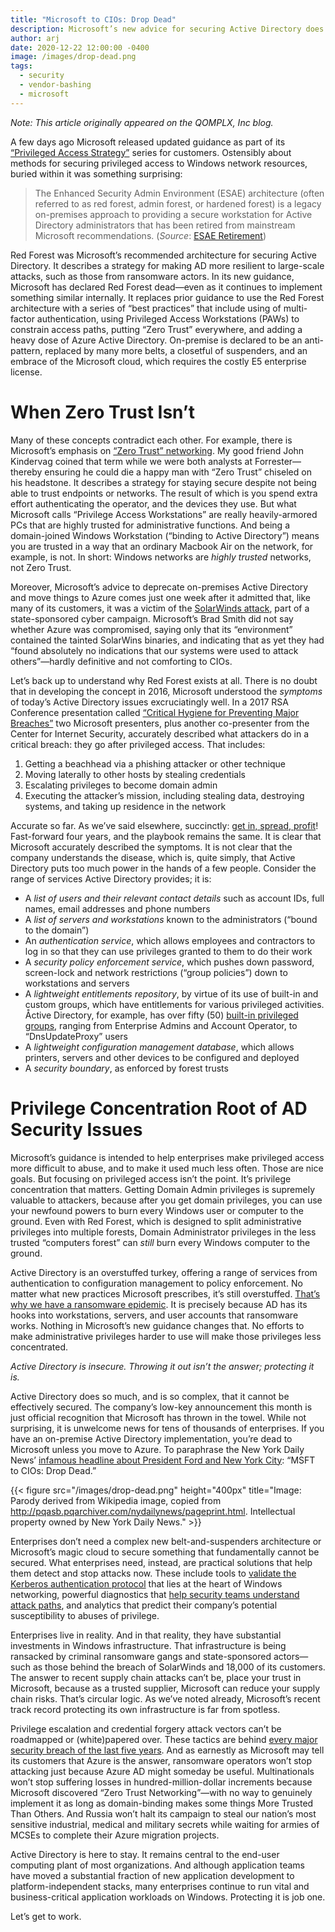 ```yaml
---
title: "Microsoft to CIOs: Drop Dead"
description: Microsoft’s new advice for securing Active Directory does customers a disservice by focusing on the wrong things. Tomorrow’s “Zero Trust” and Azure roadmaps won’t stop today’s ransomware epidemic. Enterprises need to protect the Active Directory they’ve already got.
author: arj
date: 2020-12-22 12:00:00 -0400
image: /images/drop-dead.png
tags:
  - security
  - vendor-bashing
  - microsoft
---
```

_Note: This article originally appeared on the QOMPLX, Inc blog._

A few days ago Microsoft released updated guidance as part of its [“Privileged Access Strategy”](https://docs.microsoft.com/en-us/security/compass/overview?ref=qomplx.com) series for customers. Ostensibly about methods for securing privileged access to Windows network resources, buried within it was something surprising:

> The Enhanced Security Admin Environment (ESAE) architecture (often referred to as red forest, admin forest, or hardened forest) is a legacy on-premises approach to providing a secure workstation for Active Directory administrators that has been retired from mainstream Microsoft recommendations. (_Source_: [ESAE Retirement](https://docs.microsoft.com/en-us/security/compass/esae-retirement))

Red Forest was Microsoft’s recommended architecture for securing Active Directory. It describes a strategy for making AD more resilient to large-scale attacks, such as those from ransomware actors. In its new guidance, Microsoft has declared Red Forest dead—even as it continues to implement something similar internally. It replaces prior guidance to use the Red Forest architecture with a series of “best practices” that include using of multi-factor authentication, using Privileged Access Workstations (PAWs) to constrain access paths, putting “Zero Trust” everywhere, and adding a heavy dose of Azure Active Directory. On-premise is declared to be an anti-pattern, replaced by many more belts, a closetful of suspenders, and an embrace of the Microsoft cloud, which requires the costly E5 enterprise license.

# When Zero Trust Isn’t

Many of these concepts contradict each other. For example, there is Microsoft’s emphasis on [“Zero Trust” networking](https://go.forrester.com/blogs/category/zero-trust-security-framework-ztx). My good friend John Kindervag coined that term while we were both analysts at Forrester—thereby ensuring he could die a happy man with “Zero Trust” chiseled on his headstone. It describes a strategy for staying secure despite not being able to trust endpoints or networks. The result of which is you spend extra effort authenticating the operator, and the devices they use. But what Microsoft calls “Privilege Access Workstations” are really heavily-armored  PCs that are highly trusted for administrative functions. And being a domain-joined Windows Workstation (“binding to Active Directory”) means you are trusted in a way that an ordinary Macbook Air on the network, for example, is not. In short: Windows networks are _highly trusted_ networks, not Zero Trust.

Moreover, Microsoft’s advice to deprecate on-premises Active Directory and move things to Azure comes just one week after it admitted that, like many of its customers, it was a victim of the [SolarWinds attack](https://www.theverge.com/2020/12/17/22188060/microsoft-president-solarwinds-orion-hack-breach-brad-smith), part of a state-sponsored cyber campaign. Microsoft’s Brad Smith did not say whether Azure was compromised, saying only that its “environment” contained the tainted SolarWins binaries, and indicating that as yet they had “found absolutely no indications that our systems were used to attack others”—hardly definitive and not comforting to CIOs.

Let’s back up to understand why Red Forest exists at all. There is no doubt that in developing the concept in 2016, Microsoft understood the _symptoms_ of today’s Active Directory issues excruciatingly well. In a 2017 RSA Conference presentation called [“Critical Hygiene for Preventing Major Breaches”](https://published-prd.lanyonevents.com/published/rsaus17/sessionsFiles/3774/CXO-F02-Critical-Hygiene-for-Preventing-Major-Breaches.pdf) two Microsoft presenters, plus another co-presenter from the Center for Internet Security, accurately described what attackers do in a critical breach: they go after privileged access. That includes:

1. Getting a beachhead via a phishing attacker or other technique
2. Moving laterally to other hosts by stealing credentials
3. Escalating privileges to become domain admin
4. Executing the attacker’s mission, including stealing data, destroying systems, and taking up residence in the network

Accurate so far. As we’ve said elsewhere, succinctly: [get in, spread, profit](https://www.scmagazine.com/news/-/attacks-on-authentication-turn-ransomware-from-disruption-to-disaster)! Fast-forward four years, and the playbook remains the same. It is clear that Microsoft accurately described the symptoms. It is not clear that the company understands the disease, which is, quite simply, that Active Directory puts too much power in the hands of a few people. Consider the range of services Active Directory provides; it is:

- A _list of users and their relevant contact details_ such as account IDs, full names, email addresses and phone numbers
- A _list of servers and workstations_ known to the administrators (“bound to the domain”)
- An _authentication service_, which allows employees and contractors to log in so that they can use privileges granted to them to do their work
- A _security policy enforcement service_, which pushes down password, screen-lock and network restrictions (“group policies”) down to workstations and servers
- A _lightweight entitlements repository_, by virtue of its use of built-in and custom groups, which have entitlements for various privileged activities. Åctive Directory, for example, has over fifty (50) [built-in privileged groups](https://docs.microsoft.com/en-us/windows-server/identity/ad-ds/plan/security-best-practices/appendix-b--privileged-accounts-and-groups-in-active-directory), ranging from Enterprise Admins and Account Operator, to “DnsUpdateProxy” users
- A _lightweight configuration management database_, which allows printers, servers and other devices to be configured and deployed
- A _security boundary_, as enforced by forest trusts

# Privilege Concentration Root of AD Security Issues

Microsoft’s guidance is intended to help enterprises make privileged access more difficult to abuse, and to make it used much less often. Those are nice goals. But focusing on privileged access isn’t the point. It’s privilege concentration that matters. Getting Domain Admin privileges is supremely valuable to attackers, because after you get domain privileges, you can use your newfound powers to burn every Windows user or computer to the ground. Even with Red Forest, which is designed to split administrative privileges into multiple forests, Domain Administrator privileges in the less trusted “computers forest” can _still_ burn every Windows computer to the ground.

Active Directory is an overstuffed turkey, offering a range of services from authentication to configuration management to policy enforcement. No matter what new practices Microsoft prescribes, it’s still overstuffed. [That’s why we have a ransomware epidemic](https://www.qomplx.com/news-analysis-privilege-escalation-features-pop-up-malware-variants/). It is precisely because AD has its hooks into workstations, servers, and user accounts that ransomware works. Nothing in Microsoft’s new guidance changes that. No efforts to make administrative privileges harder to use will make those privileges less concentrated.

_Active Directory is insecure. Throwing it out isn’t the answer; protecting it is._

Active Directory does so much, and is so complex, that it cannot be effectively secured. The company’s low-key announcement this month is just official recognition that Microsoft has thrown in the towel. While not surprising, it is unwelcome news for tens of thousands of enterprises. If you have an on-premise Active Directory implementation, you’re dead to Microsoft unless you move to Azure. To paraphrase the New York Daily News’ [infamous headline about President Ford and New York City](https://www.criterion.com/current/posts/4707-the-daily-ford-to-city-drop-dead-new-york-in-the-70s): “MSFT to CIOs: Drop Dead.”

{{< figure src="/images/drop-dead.png" height="400px" title="Image: Parody derived from Wikipedia image, copied from http://pqasb.pqarchiver.com/nydailynews/pageprint.html. Intellectual property owned by New York Daily News." >}}

Enterprises don’t need a complex new belt-and-suspenders architecture or Microsoft’s magic cloud to secure something that fundamentally cannot be secured. What enterprises need, instead, are practical solutions that help them detect and stop attacks now. These include tools to [validate the Kerberos authentication protocol](https://www.qomplx.com/cyber/identity/) that lies at the heart of Windows networking, powerful diagnostics that [help security teams understand attack paths](https://www.qomplx.com/cyber/privilege/), and analytics that predict their company’s potential susceptibility to abuses of privilege.

Enterprises live in reality. And in that reality, they have substantial investments in Windows infrastructure. That infrastructure is being ransacked by criminal ransomware gangs and state-sponsored actors—such as those behind the breach of SolarWinds and 18,000 of its customers. The answer to recent supply chain attacks can’t be, place your trust in Microsoft, because as a trusted supplier, Microsoft can reduce your supply chain risks. That’s circular logic. As we’ve noted already, Microsoft’s recent track record protecting its own infrastructure is far from spotless.

Privilege escalation and credential forgery attack vectors can’t be roadmapped or (white)papered over. These tactics are behind [every major security breach of the last five years](https://www.qomplx.com/manykatz-how-active-directory-hacks-went-mainstream/). And as earnestly as Microsoft may tell its customers that Azure is the answer, ransomware operators won’t stop attacking just because Azure AD might someday be useful. Multinationals won’t stop suffering losses in hundred-million-dollar increments because Microsoft discovered “Zero Trust Networking”—with no way to genuinely implement it as long as domain-binding makes some things More Trusted Than Others. And Russia won’t halt its campaign to steal our nation’s most sensitive industrial, medical and military secrets while waiting for armies of MCSEs to complete their Azure migration projects.

Active Directory is here to stay. It remains central to the end-user computing plant of most organizations. And although application teams have moved a substantial fraction of new application development to platform-independent stacks, many enterprises continue to run vital and business-critical application workloads on Windows. Protecting it is job one.

Let’s get to work.